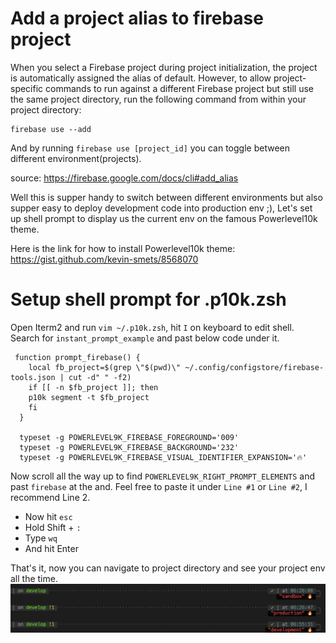 # Add a project alias to firebase project

When you select a Firebase project during project initialization, the project is automatically assigned the alias of default. However, to allow project-specific commands to run against a different Firebase project but still use the same project directory, run the following command from within your project directory: 
```
firebase use --add
```
And by running ```firebase use [project_id]``` you can toggle between different environment(projects).

source: https://firebase.google.com/docs/cli#add_alias

Well this is supper handy to switch between different environments but also supper easy to deploy development code into production env ;), Let's set up shell prompt to display us the current env on the famous Powerlevel10k theme.

Here is the link for how to install Powerlevel10k theme:
https://gist.github.com/kevin-smets/8568070

# Setup shell prompt for .p10k.zsh
Open Iterm2 and run ```vim ~/.p10k.zsh```, hit ```I``` on keyboard to edit shell.
Search for ```instant_prompt_example``` and past below code under it.
```
 function prompt_firebase() {
    local fb_project=$(grep \"$(pwd)\" ~/.config/configstore/firebase-tools.json | cut -d" " -f2)
    if [[ -n $fb_project ]]; then
    p10k segment -t $fb_project
    fi
  }

  typeset -g POWERLEVEL9K_FIREBASE_FOREGROUND='009'
  typeset -g POWERLEVEL9K_FIREBASE_BACKGROUND='232'
  typeset -g POWERLEVEL9K_FIREBASE_VISUAL_IDENTIFIER_EXPANSION='🔥'
``` 
Now scroll all the way up to find ```POWERLEVEL9K_RIGHT_PROMPT_ELEMENTS``` and past ```firebase``` at the and. Feel free to paste it under ```Line #1``` or ```Line #2```, I recommend Line 2.

 - Now hit ```esc```
 - Hold Shift + ```:```
 - Type ```wq```
 - And hit Enter
 
 That's it, now you can navigate to project directory and see your project env all the time.
![Demo](/assets/final.png)
